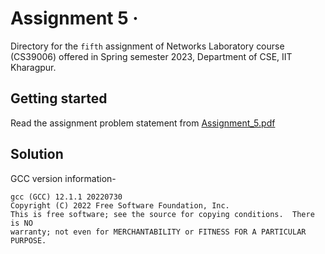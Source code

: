 # Assignment 5 &middot;

>

Directory for the `fifth` assignment of Networks Laboratory course (CS39006) offered in Spring semester 2023, Department of CSE, IIT Kharagpur.

## Getting started

Read the assignment problem statement from [Assignment_5.pdf](/assignment_5/Assignment_5.pdf)

## Solution

GCC version information-  

```shell
gcc (GCC) 12.1.1 20220730
Copyright (C) 2022 Free Software Foundation, Inc.
This is free software; see the source for copying conditions.  There is NO
warranty; not even for MERCHANTABILITY or FITNESS FOR A PARTICULAR PURPOSE.
```
